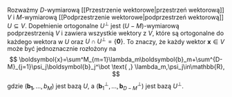 Rozważmy $D$-wymiarową [[Przestrzenie wektorowe|przestrzeń wektorową]] $V$ i $M$-wymiarową [[Podprzestrzenie wektorowe|podprzestrzeń wektorową]] $U \subseteq V$. Dopełnienie ortogonalne $U^\bot$ jest $(U-M)$-wymiarową podprzestrzenią $V$ i zawiera wszystkie wektory z $V$, które są ortogonalne do każdego wektora w $U$ oraz $U \cap U^\bot=\{\boldsymbol{0}\}$. To znaczy, że każdy wektor $\boldsymbol{x}\in V$ może być jednoznacznie rozłożony na
$$
\boldsymbol{x}=\sum^M_{m=1}\lambda_m\boldsymbol{b}_m+\sum^{D-M}_{j=1}\psi_j\boldsymbol{b}_j^\bot \text{ ,} \lambda_m,\psi_j\in\mathbb{R}, 
$$
gdzie $(\boldsymbol{b_1},...,b_M)$ jest bazą $U$, a $(\boldsymbol{b}_1^\bot,...,\boldsymbol{b}_{D-M}^\bot)$ jest bazą $U^\bot$.
